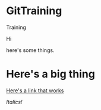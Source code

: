 # GitTraining
Training

Hi

here's some things.

# Here's a big thing

[Here's a link that works](www.google.com)

*Italics!*